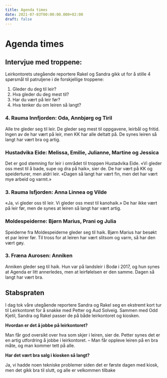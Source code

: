 ```yaml
---
title: Agenda times
date: 2021-07-03T00:00:00.000+02:00
draft: false
---
```

# **Agenda times**

## Intervjue med troppene:

Leirkontorets utegående reportere Rakel og Sandra gikk ut for å stille 4 spørsmål til patruljene i de forskjellige troppene:

1. Gleder du deg til leir?
2. Hva gleder du deg mest til?
3. Har du vært på leir før?
4. Hva tenker du om leiren så langt?

### 4. Rauma Innfjorden: Oda, Annbjørg og Tiril

Alle tre gleder seg til leir.
De gleder seg mest til oppgavene, leirbål og fritid.
Ingen av de har vært på leir, men KK har alle deltatt på.
De synes leiren så langt har vært bra og artig.

### Hustadvika Eide: Melissa, Emilie, Julianne, Martine og Jessica

Det er god stemning for leir i området til troppen Hustadvika Eide.
«Vi gleder oss mest til å bade, supe og dra på haik», sier de.
De har vært på KK og speiderturer, men aldri leir.
«Dagen så langt har vært fin, men det har vært mye arbeid og varmt.»

### 3. Rauma Isfjorden: Anna Linnea og Vilde

«Ja, vi gleder oss til leir. Vi gleder oss mest til kanohaik.»
De har ikke vært på leir før, men de synes at leiren så langt har vært artig.

### Moldespeiderne: Bjørn Marius, Prani og Julia

Speiderne fra Moldespeiderne gleder seg til haik.
Bjørn Marius har besøkt et par leirer før.
Til tross for at leiren har vært slitsom og varm, så har den vært gøy.

### 3. Fræna Aurosen: Anniken

Anniken gleder seg til haik. Hun var på landsleir i Bodø i 2017, og hun synes at Agenda er litt
annerledes, men at leirfølelsen er den samme. Dagen så langt har vært bra.

## Stabspraten

I dag tok våre utegående reportere Sandra og Rakel seg en ekstremt kort tur til Leirkontoret for å snakke med Petter og Aud Solveig. Sammen med Odd Kjetil, Sandra og Rakel passer de på både leirkontoret og kiosken.

**Hvordan er det å jobbe på leirkontoret?**

Man får god oversikt over hva som skjer i leiren, sier de. Petter synes det er en artig
utfordring å jobbe i leirkontoret. – Man får oppleve leiren på en bra måte, og man kommer
tett på alle.

**Har det vært bra salg i kiosken så langt?**

Ja, vi hadde noen tekniske problemer siden det er første dagen med kiosk, men det gikk bra
til slutt, og alle er velkommen tilbake